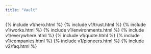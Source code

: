 ```yaml
---
title: "Vault"
---
```


{% include v1/hero.html %}
{% include v1/trust.html %}
{% include v1/works.html %}
{% include v1/environments.html %}
{% include v1/everywhere.html %}
{% include v1/quote.html %}
{% include v1/companies.html %}
{% include v1/pioneers.html %}
{% include v2/faq.html %}
